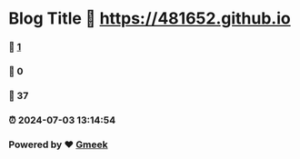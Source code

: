 # Blog Title :link: https://481652.github.io 
### :page_facing_up: [1](https://481652.github.io/tag.html) 
### :speech_balloon: 0 
### :hibiscus: 37 
### :alarm_clock: 2024-07-03 13:14:54 
### Powered by :heart: [Gmeek](https://github.com/Meekdai/Gmeek)
